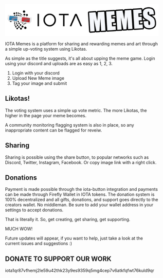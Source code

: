 <div align="center"><img src=https://github.com/CroplyOfficial/iotamemes/blob/main/client/public/images/logo.png></div>


IOTA Memes is a platform for sharing and rewarding memes and art through a simple up-voting system using Likotas. 


As simple as the title suggests, it's all about upping the meme game. Login using your discord and uploads are as easy as 1, 2, 3.


1. Login with your discord
2. Upload New Meme image
3. Tag your image and submit


## Likotas!
The voting system uses a simple up vote metric. The more Likotas, the higher in the page your meme becomes.


A community monitoring flagging system is also in place, so any inappropriate content can be flagged for reveiw.


## Sharing
Sharing is possible using the share button, to popular networks such as Discord, Twitter, Instagram, Facebook. Or copy image link with a right click.


## Donations
Payment is made possible through the iota-button integration and payments can be made through Firefly Wallet in IOTA tokens. The donation system is 100% decentralized and all gifts, donations, and support goes directly to the creators wallet. No middleman. Be sure to add your wallet address in your settings to accept donations.



That is literally it. So, get creating, get sharing, get supporting.



MUCH WOW!


Future updates will appear, if you want to help, just take a look at the current issues and suggestions :)



## DONATE TO SUPPORT OUR WORK

iota1qr87vfhemj2le59u42thk23y9es9359q5mg4cep7v6atkfqfwt76kuld9qr

